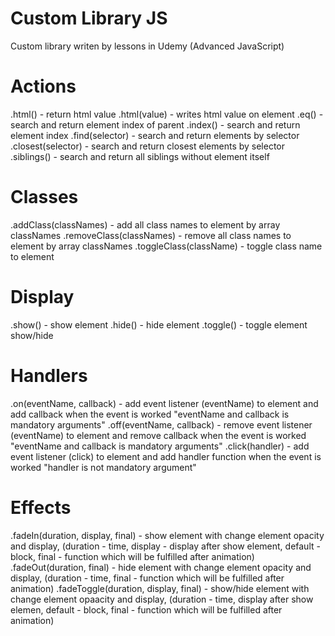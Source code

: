 # Custom Library JS
Custom library writen by lessons in Udemy (Advanced JavaScript)

# Actions
.html() - return html value
.html(value) - writes html value on element
.eq() - search and return element index of parent
.index() - search and return element index
.find(selector) - search and return elements by selector
.closest(selector) - search and return closest elements by selector
.siblings() - search and return all siblings without element itself

# Classes
.addClass(classNames) - add all class names to element by array classNames
.removeClass(classNames) - remove all class names to element by array classNames
.toggleClass(className) - toggle class name to element

# Display
.show() - show element
.hide() - hide element
.toggle() - toggle element show/hide

# Handlers
.on(eventName, callback) - add event listener (eventName) to element and add callback when the event is worked "eventName and callback is mandatory arguments"
.off(eventName, callback) - remove event listener (eventName) to element and remove callback when the event is worked "eventName and callback is mandatory arguments"
.click(handler) - add event listener (click) to element and add handler function when the event is worked "handler is not mandatory argument"

# Effects
.fadeIn(duration, display, final) - show element with change element opacity and display, (duration - time, display - display after show element, default - block, final - function which will be fulfilled after animation)
.fadeOut(duration, final) - hide element with change element opacity and display, (duration - time, final - function which will be fulfilled after animation)
.fadeToggle(duration, display, final) - show/hide element with change element opaacity and display, (duration - time, display after show elemen, default - block, final - function which will be fulfilled after animation)